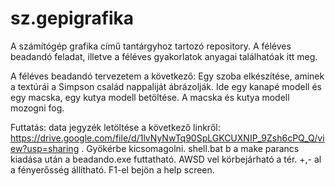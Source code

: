 # sz.gepigrafika
A számítógép grafika című tantárgyhoz tartozó repository. A féléves beadandó feladat, illetve a féléves gyakorlatok anyagai találhatóak itt meg.

A féléves beadandó tervezetem a következő:
Egy szoba elkészítése, aminek a textúrái a Simpson család nappaliját ábrázolják. Ide egy kanapé modell és egy macska, egy kutya modell betöltése. A macska és kutya modell mozogni fog.

Futtatás: data jegyzék letöltése a következő linkről: https://drive.google.com/file/d/1lvNyNwTq90SpLGKCUXNIP_9Zsh6cPQ_Q/view?usp=sharing . Gyökérbe kicsomagolni. shell.bat b a make parancs kiadása után a beadando.exe futtatható.
AWSD vel körbejárható a tér. +,- al a fényerősség állítható. F1-el bejön a help screen.
